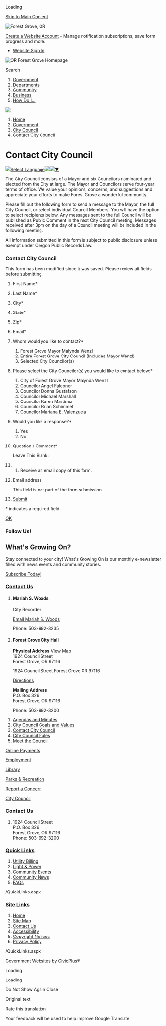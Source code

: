 Loading

[Skip to Main Content](https://www.forestgrove-or.gov/491/)

![Forest Grove, OR](https://www.forestgrove-or.gov/ImageRepository/Document?documentID=27)

[Create a Website Account](https://www.forestgrove-or.gov/MyAccount/ProfileCreate) - Manage notification subscriptions, save form progress and more.   

- [Website Sign In](https://www.forestgrove-or.gov/MyAccount)

![OR Forest Grove Homepage](https://www.forestgrove-or.gov/ImageRepository/Document?documentID=73)

Search

1. [Government](https://www.forestgrove-or.gov/27/Government)
2. [Departments](https://www.forestgrove-or.gov/101/Departments)
3. [Community](https://www.forestgrove-or.gov/31/Community)
4. [Business](https://www.forestgrove-or.gov/35/Business)
5. [How Do I...](https://www.forestgrove-or.gov/9/How-Do-I)

<!--THE END-->

![](https://www.forestgrove-or.gov/ImageRepository/Document?documentID=74)

1. [Home](https://www.forestgrove-or.gov)
2. [Government](https://www.forestgrove-or.gov/27/Government)
3. [City Council](https://www.forestgrove-or.gov/365/City-Council)
4. Contact City Council

# Contact City Council

![](https://www.google.com/images/cleardot.gif)[Select Language![](https://www.google.com/images/cleardot.gif)​![](https://www.google.com/images/cleardot.gif)▼](https://www.forestgrove-or.gov/491)

The City Council consists of a Mayor and six Councilors nominated and elected from the City at large. The Mayor and Councilors serve four-year terms of office. We value your opinions, concerns, and suggestions and appreciate your efforts to make Forest Grove a wonderful community.

Please fill out the following form to send a message to the Mayor, the full City Council, or select individual Council Members. You will have the option to select recipients below. Any messages sent to the full Council will be published as Public Comment in the next City Council meeting. Messages received after 3pm on the day of a Council meeting will be included in the following meeting. 

All information submitted in this form is subject to public disclosure unless exempt under Oregon Public Records Law.

### Contact City Council

This form has been modified since it was saved. Please review all fields before submitting.

01. First Name*
02. Last Name*
03. City*
04. State*
05. Zip*
06. Email*
07. Whom would you like to contact?*
    
    1. Forest Grove Mayor Malynda Wenzl
    2. Entire Forest Grove City Council (Includes Mayor Wenzl)
    3. Selected City Councilor(s)
08. Please select the City Councilor(s) you would like to contact below:*
    
    1. City of Forest Grove Mayor Malynda Wenzl
    2. Councilor Angel Falconer
    3. Councilor Donna Gustafson
    4. Councilor Michael Marshall
    5. Councilor Karen Martinez
    6. Councilor Brian Schimmel
    7. Councilor Mariana E. Valenzuela
09. Would you like a response?*
    
    1. Yes
    2. No
10. Question / Comment*
    
    Leave This Blank:
11. 1. Receive an email copy of this form.
12. Email address
    
    This field is not part of the form submission.
13. [Submit](https://www.forestgrove-or.gov/491)

\* indicates a required field

[OK](https://www.forestgrove-or.gov/491/)

### Follow Us!

## What's Growing On?

Stay connected to your city! What's Growing On is our monthly e-newsletter filled with news events and community stories.

[Subscribe Today!](https://mailchi.mp/forestgrove-or/whats-growing-on)

### [Contact Us](https://www.forestgrove-or.gov/FormCenter/Contact-Us-Form-27/Contact-Us-92)

1. #### Mariah S. Woods
   
   City Recorder
   
   [Email Mariah S. Woods](mailto:mwoods@forestgrove-or.gov)
   
   Phone: 503-992-3235
2. #### Forest Grove City Hall
   
   **Physical Address** View Map  
   1924 Council Street  
   Forest Grove, OR 97116
   
   1924 Council Street Forest Grove OR 97116
   
   [Directions](https://www.google.com/maps/place/1924+Council+Street++Forest+Grove+OR+97116 "Open location on Google Maps")
   
   **Mailing Address**  
   P.O. Box 326  
   Forest Grove, OR 97116
   
   Phone: 503-992-3200

<!--THE END-->

1. [Agendas and Minutes](https://forestgroveor.portal.civicclerk.com/?category_id=26)
2. [City Council Goals and Values](https://www.forestgrove-or.gov/490/City-Council-Goals-and-Values)
3. [Contact City Council](https://www.forestgrove-or.gov/491/Contact-City-Council)
4. [City Council Rules](https://www.forestgrove-or.gov/492/City-Council-Rules)
5. [Meet the Council](https://www.forestgrove-or.gov/611/Meet-the-Council)

[Online Payments](https://www.municipalonlinepayments.com/forestgroveor)

[Employment](https://www.governmentjobs.com/careers/forestgrove)

[Library](https://www.forestgrove-or.gov/176/Library)

[Parks &amp; Recreation](https://www.forestgrove-or.gov/243/Parks-Recreation)

[Report a Concern](https://www.forestgrove-or.gov/618/Report-a-Concern)

[City Council](https://www.forestgrove-or.gov/365/City-Council)

### Contact Us

1. 1924 Council Street  
   P.O. Box 326  
   Forest Grove, OR 97116  
   Phone: 503-992-3200

### [Quick Links](https://www.forestgrove-or.gov/QuickLinks.aspx?CID=15)

1. [Utility Billing](https://www.forestgrove-or.gov/459/Utility-Billing)
2. [Light &amp; Power](https://www.forestgrove-or.gov/204/Light-Power)
3. [Community Events](https://www.forestgrove-or.gov/Calendar.aspx)
4. [Community News](https://www.forestgrove-or.gov/CivicAlerts.aspx)
5. [FAQs](https://www.forestgrove-or.gov/FAQ.aspx)

/QuickLinks.aspx

### [Site Links](https://www.forestgrove-or.gov/QuickLinks.aspx?CID=16)

1. [Home](https://www.forestgrove-or.gov)
2. [Site Map](https://www.forestgrove-or.gov/sitemap)
3. [Contact Us](https://www.forestgrove-or.gov/directory.aspx)
4. [Accessibility](https://www.forestgrove-or.gov/accessibility)
5. [Copyright Notices](https://www.forestgrove-or.gov/copyright)
6. [Privacy Policy](https://www.forestgrove-or.gov/privacy)

/QuickLinks.aspx

Government Websites by [CivicPlus®](https://connect.civicplus.com/referral)

Loading

Loading

Do Not Show Again Close

Original text

Rate this translation

Your feedback will be used to help improve Google Translate